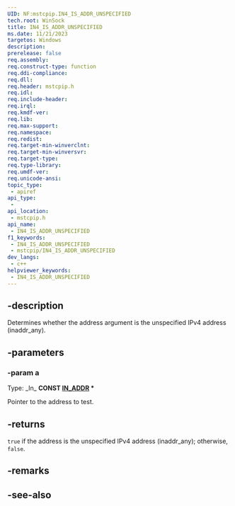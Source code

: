 ```yaml
---
UID: NF:mstcpip.IN4_IS_ADDR_UNSPECIFIED
tech.root: WinSock
title: IN4_IS_ADDR_UNSPECIFIED
ms.date: 11/21/2023
targetos: Windows
description: 
prerelease: false
req.assembly: 
req.construct-type: function
req.ddi-compliance: 
req.dll: 
req.header: mstcpip.h
req.idl: 
req.include-header: 
req.irql: 
req.kmdf-ver: 
req.lib: 
req.max-support: 
req.namespace: 
req.redist: 
req.target-min-winverclnt: 
req.target-min-winversvr: 
req.target-type: 
req.type-library: 
req.umdf-ver: 
req.unicode-ansi: 
topic_type:
 - apiref
api_type:
 - 
api_location:
 - mstcpip.h
api_name:
 - IN4_IS_ADDR_UNSPECIFIED
f1_keywords:
 - IN4_IS_ADDR_UNSPECIFIED
 - mstcpip/IN4_IS_ADDR_UNSPECIFIED
dev_langs:
 - c++
helpviewer_keywords:
 - IN4_IS_ADDR_UNSPECIFIED
---
```


## -description

Determines whether the address argument is the unspecified IPv4 address (inaddr_any).

## -parameters

### -param a

Type: \_In\_ **CONST [IN_ADDR](/windows/win32/api/inaddr/ns-inaddr-in_addr) \***

Pointer to the address to test.

## -returns

`true` if the address is the unspecified IPv4 address (inaddr_any); otherwise, `false`.

## -remarks

## -see-also
